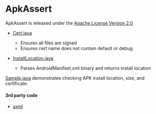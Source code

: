 # ApkAssert

ApkAssert is released under the [Apache License Version 2.0](http://www.apache.org/licenses/LICENSE-2.0.txt)

- [Cert.java](https://github.com/litl/ApkAssert/blob/master/apkassert/src/main/java/apkassert/Cert.java)
  - Ensures all files are signed
  - Ensures cert name does not contain default or debug

- [InstallLocation.java](https://github.com/litl/ApkAssert/blob/master/apkassert/src/main/java/apkassert/InstallLocation.java)
  - Parses AndroidManifest.xml binary and returns install location

[Sample.java](https://github.com/litl/ApkAssert/blob/master/apkassert/src/main/java/apkassert/example/Sample.java) demonstrates checking APK install location, size, and certificate.

#### 3rd party code

- [axml](http://code.google.com/p/axml/)